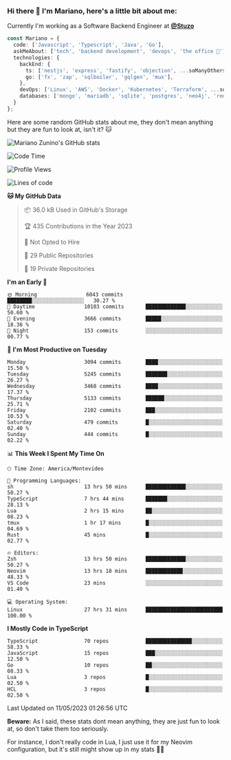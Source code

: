 ### Hi there 👋 I'm Mariano, here's a little bit about me:

Currently I'm working as a Software Backend Engineer at [**@Stuzo**](https://www.stuzo.com/)

```ts
const Mariano = {
  code: ['Javascript', 'Typescript', 'Java', 'Go'],
  askMeAbout: ['tech', 'backend development', 'devops', 'the office 💼'],
  technologies: {
    backEnd: {
      ts: ['nestjs', 'express', 'fastify', 'objection', ...soManyOthersFrameworks],
      go: ['fx', 'zap', 'sqlboiler', 'gqlgen', 'mux'],
    },
    devOps: ['Linux', 'AWS', 'Docker', 'Kubernetes', 'Terraform', ...soManyOthersTools],
    databases: ['mongo', 'mariadb', 'sqlite', 'postgres', 'neo4j', 'redis'],
  }
};
```

Here are some random GitHub stats about me, they don't mean anything but they are fun to look at, isn't it? 🐱

![Mariano Zunino's GitHub stats](https://github-readme-stats.vercel.app/api?username=marianozunino&count_private=true&show_icons=true&theme=radical)

<!--START_SECTION:waka-->
![Code Time](http://img.shields.io/badge/Code%20Time-742%20hrs%203%20mins-blue)

![Profile Views](http://img.shields.io/badge/Profile%20Views-0-blue)

![Lines of code](https://img.shields.io/badge/From%20Hello%20World%20I%27ve%20Written-7.0%20million%20lines%20of%20code-blue)

**🐱 My GitHub Data** 

> 📦 36.0 kB Used in GitHub's Storage 
 > 
> 🏆 435 Contributions in the Year 2023
 > 
> 🚫 Not Opted to Hire
 > 
> 📜 29 Public Repositories 
 > 
> 🔑 19 Private Repositories 
 > 
**I'm an Early 🐤** 

```text
🌞 Morning                6043 commits        ████████░░░░░░░░░░░░░░░░░   30.27 % 
🌆 Daytime                10103 commits       █████████████░░░░░░░░░░░░   50.60 % 
🌃 Evening                3666 commits        █████░░░░░░░░░░░░░░░░░░░░   18.36 % 
🌙 Night                  153 commits         ░░░░░░░░░░░░░░░░░░░░░░░░░   00.77 % 
```
📅 **I'm Most Productive on Tuesday** 

```text
Monday                   3094 commits        ████░░░░░░░░░░░░░░░░░░░░░   15.50 % 
Tuesday                  5245 commits        ███████░░░░░░░░░░░░░░░░░░   26.27 % 
Wednesday                3468 commits        ████░░░░░░░░░░░░░░░░░░░░░   17.37 % 
Thursday                 5133 commits        ██████░░░░░░░░░░░░░░░░░░░   25.71 % 
Friday                   2102 commits        ███░░░░░░░░░░░░░░░░░░░░░░   10.53 % 
Saturday                 479 commits         █░░░░░░░░░░░░░░░░░░░░░░░░   02.40 % 
Sunday                   444 commits         █░░░░░░░░░░░░░░░░░░░░░░░░   02.22 % 
```


📊 **This Week I Spent My Time On** 

```text
🕑︎ Time Zone: America/Montevideo

💬 Programming Languages: 
sh                       13 hrs 50 mins      █████████████░░░░░░░░░░░░   50.27 % 
TypeScript               7 hrs 44 mins       ███████░░░░░░░░░░░░░░░░░░   28.13 % 
Lua                      2 hrs 15 mins       ██░░░░░░░░░░░░░░░░░░░░░░░   08.23 % 
tmux                     1 hr 17 mins        █░░░░░░░░░░░░░░░░░░░░░░░░   04.69 % 
Rust                     45 mins             █░░░░░░░░░░░░░░░░░░░░░░░░   02.77 % 

🔥 Editors: 
Zsh                      13 hrs 50 mins      █████████████░░░░░░░░░░░░   50.27 % 
Neovim                   13 hrs 18 mins      ████████████░░░░░░░░░░░░░   48.33 % 
VS Code                  23 mins             ░░░░░░░░░░░░░░░░░░░░░░░░░   01.40 % 

💻 Operating System: 
Linux                    27 hrs 31 mins      █████████████████████████   100.00 % 
```

**I Mostly Code in TypeScript** 

```text
TypeScript               70 repos            ███████████████░░░░░░░░░░   58.33 % 
JavaScript               15 repos            ███░░░░░░░░░░░░░░░░░░░░░░   12.50 % 
Go                       10 repos            ██░░░░░░░░░░░░░░░░░░░░░░░   08.33 % 
Lua                      3 repos             █░░░░░░░░░░░░░░░░░░░░░░░░   02.50 % 
HCL                      3 repos             █░░░░░░░░░░░░░░░░░░░░░░░░   02.50 % 
```




 Last Updated on 11/05/2023 01:26:56 UTC
<!--END_SECTION:waka-->

**Beware:** As I said, these stats dont mean anything, they are just fun to look at, so don't take them too seriously.

For instance, I don't really code in Lua, I just use it for my Neovim configuration, but it's still might show up in my stats 🤷‍♂️
